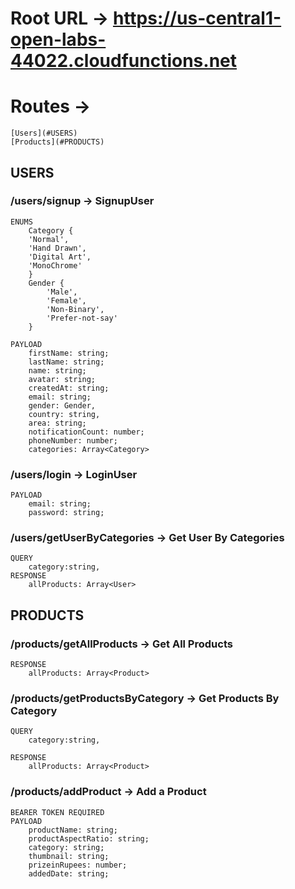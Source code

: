 # Root URL -> https://us-central1-open-labs-44022.cloudfunctions.net

# Routes ->
    [Users](#USERS)
    [Products](#PRODUCTS)


## USERS

### /users/signup -> SignupUser

    ENUMS
        Category {
	    'Normal',
	    'Hand Drawn',
	    'Digital Art',
	    'MonoChrome'
        }
        Gender {
            'Male',
            'Female',
            'Non-Binary',
            'Prefer-not-say'
        }

    PAYLOAD
        firstName: string;
        lastName: string;
        name: string;
        avatar: string;
        createdAt: string;
        email: string;
        gender: Gender,
        country: string,
        area: string;
        notificationCount: number;
        phoneNumber: number;
        categories: Array<Category>

### /users/login -> LoginUser

    PAYLOAD
        email: string;
        password: string;

### /users/getUserByCategories -> Get User By Categories
    QUERY
        category:string,
    RESPONSE
        allProducts: Array<User>


## PRODUCTS

### /products/getAllProducts -> Get All Products

    RESPONSE
        allProducts: Array<Product>

### /products/getProductsByCategory -> Get Products By Category

    QUERY
        category:string,

    RESPONSE
        allProducts: Array<Product>

### /products/addProduct -> Add a Product

    BEARER TOKEN REQUIRED
    PAYLOAD
        productName: string;
        productAspectRatio: string;
        category: string;
        thumbnail: string;
        prizeinRupees: number;
        addedDate: string;